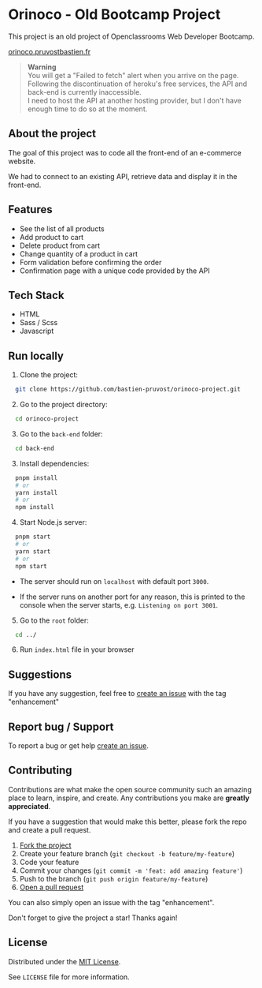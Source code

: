 <!-- prettier-ignore-start -->

<!-- Rename all occurences with Cmd + D :

Orinoco - Old Bootcamp Project
orinoco-project
orinoco.pruvostbastien.fr
https://orinoco.pruvostbastien.fr

 -->


# Orinoco - Old Bootcamp Project

This project is an old project of Openclassrooms Web Developer Bootcamp.

[orinoco.pruvostbastien.fr](https://orinoco.pruvostbastien.fr)

> **Warning**  
> You will get a "Failed to fetch" alert when you arrive on the page.  
> Following the discontinuation of heroku's free services, the API and back-end is currently inaccessible.  
> I need to host the API at another hosting provider, but I don't have enough time to do so at the moment.  

## About the project

The goal of this project was to code all the front-end of an e-commerce website.

We had to connect to an existing API, retrieve data and display it in the front-end.


## Features

- See the list of all products
- Add product to cart
- Delete product from cart
- Change quantity of a product in cart
- Form validation before confirming the order
- Confirmation page with a unique code provided by the API


## Tech Stack

- HTML
- Sass / Scss
- Javascript


## Run locally

1. Clone the project:

```bash
  git clone https://github.com/bastien-pruvost/orinoco-project.git
```

2. Go to the project directory:

```bash
  cd orinoco-project
```

3. Go to the `back-end` folder:

```bash
  cd back-end
```

3. Install dependencies:

```bash
  pnpm install
  # or
  yarn install
  # or
  npm install
```

4. Start Node.js server:

```bash
  pnpm start
  # or
  yarn start
  # or
  npm start
```

- The server should run on `localhost` with default port `3000`.

- If the server runs on another port for any reason, this is printed to the
console when the server starts, e.g. `Listening on port 3001`.

5. Go to the `root` folder:
   
```bash
  cd ../
```

6. Run `index.html` file in your browser


## Suggestions

If you have any suggestion, feel free to [create an issue](https://github.com/bastien-pruvost/orinoco-project/issues) with the tag "enhancement"


## Report bug / Support

To report a bug or get help [create an issue](https://github.com/bastien-pruvost/orinoco-project/issues).


## Contributing

Contributions are what make the open source community such an amazing place to learn, inspire, and create. Any contributions you make are **greatly appreciated**.

If you have a suggestion that would make this better, please fork the repo and create a pull request.

1. [Fork the project](https://github.com/bastien-pruvost/orinoco-project/fork)
2. Create your feature branch (`git checkout -b feature/my-feature`)
3. Code your feature
4. Commit your changes (`git commit -m 'feat: add amazing feature'`)
5. Push to the branch (`git push origin feature/my-feature`)
6. [Open a pull request](https://github.com/bastien-pruvost/orinoco-project/compare)

You can also simply open an issue with the tag "enhancement".

Don't forget to give the project a star! Thanks again!


## License

Distributed under the [MIT License](https://choosealicense.com/licenses/mit/).

See `LICENSE` file for more information.



<!-- prettier-ignore-end -->
